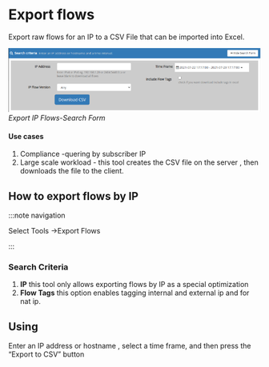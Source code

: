 # Export flows

Export raw flows for an IP to a CSV File that can be imported into
Excel.

![](images/Export_IP.png)  
*Export IP Flows-Search Form*

#### Use cases

1. Compliance -quering by subscriber IP
2. Large scale workload - this tool creates the CSV file on the server
   , then downloads the file to the client.

## How to export flows by IP

:::note navigation

Select Tools -\>Export Flows

:::

### Search Criteria

1. **IP** this tool only allows exporting flows by IP as a special
   optimization
2. **Flow Tags** this option enables tagging internal and external ip
   and for nat ip.

## Using

Enter an IP address or hostname , select a time frame, and then press
the “Export to CSV” button
